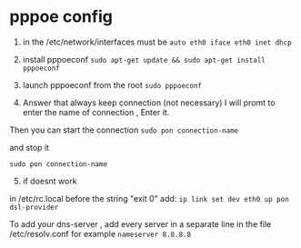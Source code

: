 # pppoe config
1. in the /etc/network/interfaces must be
`
auto eth0
iface eth0 inet dhcp
`

2. install pppoeconf
`
sudo apt-get update && sudo apt-get install pppoeconf
`

3. launch pppoeconf from the root
`
sudo pppoeconf
`

4. Answer that always keep connection (not necessary)
I will promt to enter the name of connection , Enter it.

Then you can start the connection
`
sudo pon connection-name
`

and stop it

`
sudo pon connection-name
`

5. if doesnt work

in /etc/rc.local before the string "exit 0" add:
`
ip link set dev eth0 up
pon dsl-provider
`

To add your dns-server , add every server in a separate line in the file /etc/resolv.conf
for example
`
nameserver 8.8.8.8
`
